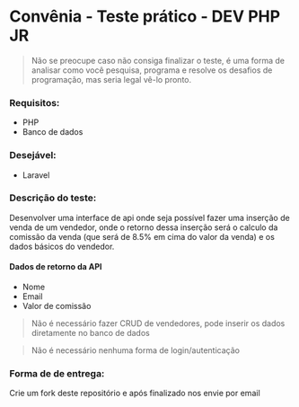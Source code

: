 # Convênia - Teste prático - DEV PHP JR

> Não se preocupe caso não consiga finalizar o teste, é uma forma de analisar como você pesquisa, programa e resolve os desafios de programação, mas seria legal vê-lo pronto.

### Requisitos:
- PHP
- Banco de dados

### Desejável:
- Laravel

### Descrição do teste:

Desenvolver uma interface de api onde seja possível fazer uma inserção de venda de um vendedor, onde o retorno dessa inserção  será o calculo da comissão da venda (que será de 8.5% em cima do valor da venda) e os dados básicos do vendedor.

#### Dados de retorno da API
- Nome
- Email
- Valor de comissão


> Não é necessário fazer CRUD de vendedores, pode inserir os dados diretamente no banco de dados

> Não é necessário nenhuma forma de login/autenticação

### Forma de de entrega:

Crie um fork deste repositório e após finalizado nos envie por email


